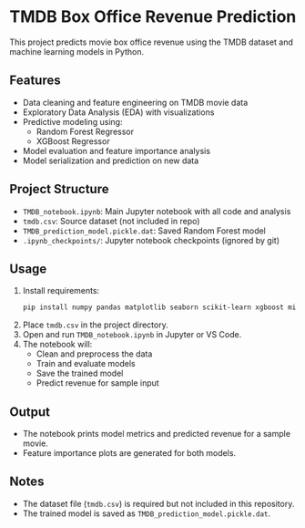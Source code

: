 # TMDB Box Office Revenue Prediction

This project predicts movie box office revenue using the TMDB dataset and machine learning models in Python.

## Features

- Data cleaning and feature engineering on TMDB movie data
- Exploratory Data Analysis (EDA) with visualizations
- Predictive modeling using:
  - Random Forest Regressor
  - XGBoost Regressor
- Model evaluation and feature importance analysis
- Model serialization and prediction on new data

## Project Structure

- `TMDB_notebook.ipynb`: Main Jupyter notebook with all code and analysis
- `tmdb.csv`: Source dataset (not included in repo)
- `TMDB_prediction_model.pickle.dat`: Saved Random Forest model
- `.ipynb_checkpoints/`: Jupyter notebook checkpoints (ignored by git)

## Usage

1. Install requirements:
   ```sh
   pip install numpy pandas matplotlib seaborn scikit-learn xgboost missingno
   ```
2. Place `tmdb.csv` in the project directory.
3. Open and run `TMDB_notebook.ipynb` in Jupyter or VS Code.
4. The notebook will:
   - Clean and preprocess the data
   - Train and evaluate models
   - Save the trained model
   - Predict revenue for sample input

## Output

- The notebook prints model metrics and predicted revenue for a sample movie.
- Feature importance plots are generated for both models.

## Notes

- The dataset file (`tmdb.csv`) is required but not included in this repository.
- The trained model is saved as `TMDB_prediction_model.pickle.dat`.
